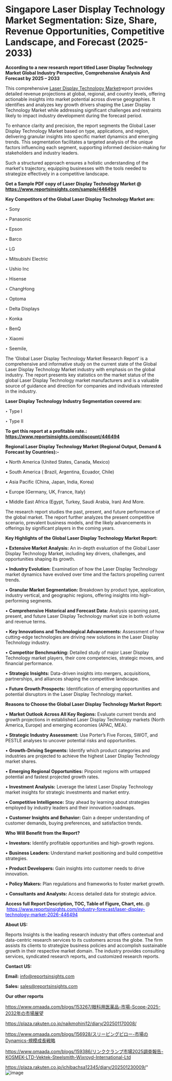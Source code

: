 # Singapore Laser Display Technology Market Segmentation: Size, Share, Revenue Opportunities, Competitive Landscape, and Forecast (2025-2033)

<strong>According to a new research report titled Laser Display Technology Market Global Industry Perspective, Comprehensive Analysis And Forecast by 2025 – 2033</strong>

This comprehensive <a href=https://www.reportsinsights.com/sample/446494>Laser Display Technology Market</a>report provides detailed revenue projections at global, regional, and country levels, offering actionable insights into market potential across diverse geographies. It identifies and analyzes key growth drivers shaping the Laser Display Technology Market while addressing significant challenges and restraints likely to impact industry development during the forecast period.

To enhance clarity and precision, the report segments the Global Laser Display Technology Market based on type, applications, and region, delivering granular insights into specific market dynamics and emerging trends. This segmentation facilitates a targeted analysis of the unique factors influencing each segment, supporting informed decision-making for stakeholders and industry leaders.

Such a structured approach ensures a holistic understanding of the market's trajectory, equipping businesses with the tools needed to strategize effectively in a competitive landscape.

<strong>Get a Sample PDF copy of Laser Display Technology Market </strong><strong>@<a href=https://www.reportsinsights.com/sample/446494 style=color:#0000ff;> https://www.reportsinsights.com/sample/446494</a></strong></font>

<strong>Key Competitors of the Global Laser Display Technology Market are:</strong>

‣ Sony

‣ Panasonic

‣ Epson

‣ Barco

‣ LG

‣ Mitsubishi Electric

‣ Ushio Inc

‣ Hisense

‣ ChangHong

‣ Optoma

‣ Delta Displays

‣ Konka

‣ BenQ

‣ Xiaomi

‣ Seemile,

The ‘Global Laser Display Technology Market Research Report’ is a comprehensive and informative study on the current state of the Global Laser Display Technology Market industry with emphasis on the global industry. The report presents key statistics on the market status of the global Laser Display Technology market manufacturers and is a valuable source of guidance and direction for companies and individuals interested in the industry.

<strong>Laser Display Technology Industry Segmentation covered are:</strong>

‣ Type I

‣ Type II

<strong>To get this report at a profitable rate.: <a href=https://www.reportsinsights.com/discount/446494 style=color:#0000ff;>https://www.reportsinsights.com/discount/446494</a></strong></font>

<strong>Regional Laser Display Technology Market (Regional Output, Demand &amp; Forecast by Countries):-</strong>

• North America (United States, Canada, Mexico)

• South America ( Brazil, Argentina, Ecuador, Chile)

• Asia Pacific (China, Japan, India, Korea)

• Europe (Germany, UK, France, Italy)

• Middle East Africa (Egypt, Turkey, Saudi Arabia, Iran) And More.

The research report studies the past, present, and future performance of the global market. The report further analyzes the present competitive scenario, prevalent business models, and the likely advancements in offerings by significant players in the coming years.

<strong>Key Highlights of the Global Laser Display Technology Market Report:</strong>

• <strong>Extensive Market Analysis:</strong> An in-depth evaluation of the Global Laser Display Technology Market, including key drivers, challenges, and opportunities shaping its growth.

• <strong>Industry Evolution:</strong> Examination of how the Laser Display Technology market dynamics have evolved over time and the factors propelling current trends.

• <strong>Granular Market Segmentation:</strong> Breakdown by product type, application, industry vertical, and geographic regions, offering insights into high-performing segments.

• <strong>Comprehensive Historical and Forecast Data:</strong> Analysis spanning past, present, and future Laser Display Technology market size in both volume and revenue terms.

• <strong>Key Innovations and Technological Advancements:</strong> Assessment of how cutting-edge technologies are driving new solutions in the Laser Display Technology industry.

• <strong>Competitor Benchmarking:</strong> Detailed study of major Laser Display Technology market players, their core competencies, strategic moves, and financial performance.

• <strong>Strategic Insights:</strong> Data-driven insights into mergers, acquisitions, partnerships, and alliances shaping the competitive landscape.

• <strong>Future Growth Prospects:</strong> Identification of emerging opportunities and potential disruptors in the Laser Display Technology market.

<strong>Reasons to Choose the Global Laser Display Technology Market Report:</strong>

• <strong>Market Outlook Across All Key Regions:</strong> Evaluate current trends and growth projections in established Laser Display Technology markets (North America, Europe) and emerging economies (APAC, MEA).

• <strong>Strategic Industry Assessment:</strong> Use Porter’s Five Forces, SWOT, and PESTLE analyses to uncover potential risks and opportunities.

• <strong>Growth-Driving Segments:</strong> Identify which product categories and industries are projected to achieve the highest Laser Display Technology market shares.

• <strong>Emerging Regional Opportunities:</strong> Pinpoint regions with untapped potential and fastest projected growth rates.

• <strong>Investment Analysis:</strong> Leverage the latest Laser Display Technology market insights for strategic investments and market entry.

• <strong>Competitive Intelligence:</strong> Stay ahead by learning about strategies employed by industry leaders and their innovation roadmaps.

• <strong>Customer Insights and Behavior:</strong> Gain a deeper understanding of customer demands, buying preferences, and satisfaction trends.

<strong>Who Will Benefit from the Report?</strong>

• <strong>Investors:</strong> Identify profitable opportunities and high-growth regions.

• <strong>Business Leaders:</strong> Understand market positioning and build competitive strategies.

• <strong>Product Developers:</strong> Gain insights into customer needs to drive innovation.

• <strong>Policy Makers:</strong> Plan regulations and frameworks to foster market growth.

• <strong>Consultants and Analysts:</strong> Access detailed data for strategic advice.
</ul>
<strong>Access full Report Description, TOC, Table of Figure, Chart, etc. </strong>@  <a href=https://www.reportsinsights.com/industry-forecast/laser-display-technology-market-2026-446494 style=color:#0000ff;>https://www.reportsinsights.com/industry-forecast/laser-display-technology-market-2026-446494</a></font>

<strong><strong>About US</strong>:</strong>

Reports Insights is the leading research industry that offers contextual and data-centric research services to its customers across the globe. The firm assists its clients to strategize business policies and accomplish sustainable growth in their respective market domain. The industry provides consulting services, syndicated research reports, and customized research reports.

<strong>Contact US:</strong>

<p class=""""><b>Email:</b> <a href=mailto:info@reportsinsights.com>info@reportsinsights.com</a></p>
<p class=""""><b>Sales:</b> <a href=mailto:sales@reportsinsights.com>sales@reportsinsights.com</a></p>

<strong>Our other reports</strong>

<a href=https://www.omaada.com/blogs/153267/眼科用医薬品-市場-Scope-2025-2032年の市場展望>https://www.omaada.com/blogs/153267/眼科用医薬品-市場-Scope-2025-2032年の市場展望</a>

<a href=https://plaza.rakuten.co.jp/naikmohini12/diary/202501170008/>https://plaza.rakuten.co.jp/naikmohini12/diary/202501170008/</a>

<a href=https://www.omaada.com/blogs/156928/スリーピングピロー-市場のDynamics-規模成長戦略>https://www.omaada.com/blogs/156928/スリーピングピロー-市場のDynamics-規模成長戦略</a>

<a href=https://www.omaada.com/blogs/159386/リンククランプ市場2025調査報告-KOSMEK-LTD-Vektek-Steelsmith-Wixroyd-International-Ltd>https://www.omaada.com/blogs/159386/リンククランプ市場2025調査報告-KOSMEK-LTD-Vektek-Steelsmith-Wixroyd-International-Ltd</a>

<a href=https://plaza.rakuten.co.jp/ichibachsa12345/diary/202501230009/>https://plaza.rakuten.co.jp/ichibachsa12345/diary/202501230009/</a>"
![image](https://github.com/user-attachments/assets/ac118cdd-44a1-4203-bdfb-bd3e260b2190)
